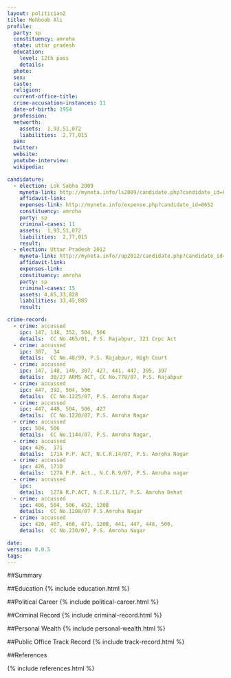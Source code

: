 ```yaml
---
layout: politician2
title: Mehboob Ali
profile: 
  party: sp
  constituency: amroha
  state: uttar pradesh
  education: 
    level: 12th pass
    details: 
  photo: 
  sex: 
  caste: 
  religion: 
  current-office-title: 
  crime-accusation-instances: 11
  date-of-birth: 1954
  profession: 
  networth: 
    assets:  1,93,51,072
    liabilities:  2,77,015
  pan: 
  twitter: 
  website: 
  youtube-interview: 
  wikipedia: 

candidature: 
  - election: Lok Sabha 2009
    myneta-link: http://myneta.info/ls2009/candidate.php?candidate_id=8652
    affidavit-link: 
    expenses-link: http://myneta.info/expense.php?candidate_id=8652
    constituency: amroha 
    party: sp
    criminal-cases: 11
    assets:  1,93,51,072
    liabilities:  2,77,015
    result:  
  - election: Uttar Pradesh 2012
    myneta-link: http://myneta.info//up2012/candidate.php?candidate_id=2176
    affidavit-link: 
    expenses-link: 
    constituency: amroha 
    party: sp
    criminal-cases: 15
    assets: 4,65,33,828
    liabilities: 33,45,885
    result:  

crime-record: 
  - crime: accussed
    ipc: 147, 148, 352, 504, 506
    details:  CC No.465/01, P.S. Rajabpur, 321 Crpc Act  
  - crime: accussed
    ipc: 307,  34
    details:  CC No.48/99, P.S. Rajabpur, High Court  
  - crime: accussed
    ipc: 147, 148, 149, 307, 427, 441, 447, 395, 397
    details:  30/27 ARMS ACT, CC No.778/07, P.S. Rajabpur  
  - crime: accussed
    ipc: 447, 392, 504, 506
    details:  CC No.1225/07, P.S. Amroha Nagar  
  - crime: accussed
    ipc: 447, 448, 504, 506, 427
    details:  CC No.1220/07, P.S. Amroha Nagar  
  - crime: accussed
    ipc: 504, 506
    details:  CC No.1144/07, P.S. Amroha Nagar,   
  - crime: accussed
    ipc: 426,  171
    details:  171A P.P. ACT, N.C.R.14/07, P.S. Amroha Nagar  
  - crime: accussed
    ipc: 426, 171D
    details:  127A P.P. Act., N.C.R.9/07, P.S. Amroha nagar  
  - crime: accussed
    ipc: 
    details:  127A R.P.ACT, N.C.R.11/7, P.S. Amroha Dehat  
  - crime: accussed
    ipc: 406, 504, 506, 452, 120B
    details:  CC No.1208/07 P.S.Amroha Nagar  
  - crime: accussed
    ipc: 420, 467, 468, 471, 120B, 441, 447, 448, 506,
    details:  CC No.230/07, P.S. Amroha Nagar  

date: 
version: 0.0.5
tags: 
---
```

##Summary


##Education
{% include education.html %}


##Political Career
{% include political-career.html %}


##Criminal Record
{% include criminal-record.html %}


##Personal Wealth
{% include personal-wealth.html %}


##Public Office Track Record
{% include track-record.html %}


##References


{% include references.html %}